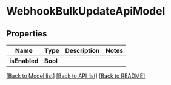 # WebhookBulkUpdateApiModel

## Properties
Name | Type | Description | Notes
------------ | ------------- | ------------- | -------------
**isEnabled** | **Bool** |  | 

[[Back to Model list]](../README.md#documentation-for-models) [[Back to API list]](../README.md#documentation-for-api-endpoints) [[Back to README]](../README.md)


